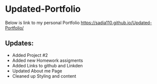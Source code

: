 # Updated-Portfolio 

Below is link to my personal Portfolio https://sadia110.github.io/Updated-Portfolio/

## Updates: 
- Added Project #2 
- Added new Homework assigments  
- Added Links to github and Linkden 
- Updated About me Page
- Cleaned up Styling and content  
